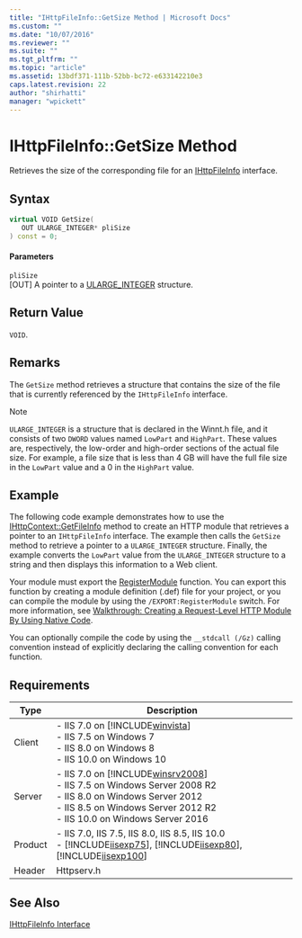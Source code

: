```yaml
---
title: "IHttpFileInfo::GetSize Method | Microsoft Docs"
ms.custom: ""
ms.date: "10/07/2016"
ms.reviewer: ""
ms.suite: ""
ms.tgt_pltfrm: ""
ms.topic: "article"
ms.assetid: 13bdf371-111b-52bb-bc72-e633142210e3
caps.latest.revision: 22
author: "shirhatti"
manager: "wpickett"
---
```

# IHttpFileInfo::GetSize Method
Retrieves the size of the corresponding file for an [IHttpFileInfo](../../web-development-reference\webdev-native-api-reference/ihttpfileinfo-interface.md) interface.  
  
## Syntax  
  
```cpp  
virtual VOID GetSize(  
   OUT ULARGE_INTEGER* pliSize  
) const = 0;  
```  
  
#### Parameters  
 `pliSize`  
 [OUT] A pointer to a [ULARGE_INTEGER](http://go.microsoft.com/fwlink/?LinkId=56061) structure.  
  
## Return Value  
 `VOID`.  
  
## Remarks  
 The `GetSize` method retrieves a structure that contains the size of the file that is currently referenced by the `IHttpFileInfo` interface.  
  
> [!NOTE]
>  `ULARGE_INTEGER` is a structure that is declared in the Winnt.h file, and it consists of two `DWORD` values named `LowPart` and `HighPart`. These values are, respectively, the low-order and high-order sections of the actual file size. For example, a file size that is less than 4 GB will have the full file size in the `LowPart` value and a 0 in the `HighPart` value.  
  
## Example  
 The following code example demonstrates how to use the [IHttpContext::GetFileInfo](../../web-development-reference\webdev-native-api-reference/ihttpcontext-getfileinfo-method.md) method to create an HTTP module that retrieves a pointer to an `IHttpFileInfo` interface. The example then calls the `GetSize` method to retrieve a pointer to a `ULARGE_INTEGER` structure. Finally, the example converts the `LowPart` value from the `ULARGE_INTEGER` structure to a string and then displays this information to a Web client.  
  
<!-- TODO: review snippet reference  [!CODE [IHttpFileInfoGetSize#1](IHttpFileInfoGetSize#1)]  -->  
  
 Your module must export the [RegisterModule](../../web-development-reference\webdev-native-api-reference/pfn-registermodule-function.md) function. You can export this function by creating a module definition (.def) file for your project, or you can compile the module by using the `/EXPORT:RegisterModule` switch. For more information, see [Walkthrough: Creating a Request-Level HTTP Module By Using Native Code](../../web-development-reference\native-code-development-overview\walkthrough-creating-a-request-level-http-module-by-using-native-code.md).  
  
 You can optionally compile the code by using the `__stdcall (/Gz)` calling convention instead of explicitly declaring the calling convention for each function.  
  
## Requirements  
  
|Type|Description|  
|----------|-----------------|  
|Client|-   IIS 7.0 on [!INCLUDE[winvista](../../wmi-provider/includes/winvista-md.md)]<br />-   IIS 7.5 on Windows 7<br />-   IIS 8.0 on Windows 8<br />-   IIS 10.0 on Windows 10|  
|Server|-   IIS 7.0 on [!INCLUDE[winsrv2008](../../wmi-provider/includes/winsrv2008-md.md)]<br />-   IIS 7.5 on Windows Server 2008 R2<br />-   IIS 8.0 on Windows Server 2012<br />-   IIS 8.5 on Windows Server 2012 R2<br />-   IIS 10.0 on Windows Server 2016|  
|Product|-   IIS 7.0, IIS 7.5, IIS 8.0, IIS 8.5, IIS 10.0<br />-   [!INCLUDE[iisexp75](../../web-development-reference/native-code-api-reference/includes/iisexp75-md.md)], [!INCLUDE[iisexp80](../../web-development-reference/native-code-api-reference/includes/iisexp80-md.md)], [!INCLUDE[iisexp100](../../web-development-reference/native-code-api-reference/includes/iisexp100-md.md)]|  
|Header|Httpserv.h|  
  
## See Also  
 [IHttpFileInfo Interface](../../web-development-reference\webdev-native-api-reference/ihttpfileinfo-interface.md)